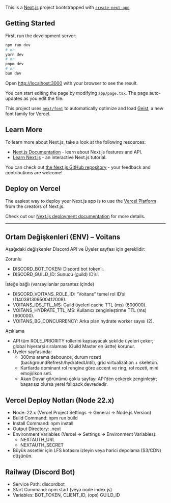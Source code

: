 This is a [Next.js](https://nextjs.org) project bootstrapped with [`create-next-app`](https://nextjs.org/docs/app/api-reference/cli/create-next-app).

## Getting Started

First, run the development server:

```bash
npm run dev
# or
yarn dev
# or
pnpm dev
# or
bun dev
```

Open [http://localhost:3000](http://localhost:3000) with your browser to see the result.

You can start editing the page by modifying `app/page.tsx`. The page auto-updates as you edit the file.

This project uses [`next/font`](https://nextjs.org/docs/app/building-your-application/optimizing/fonts) to automatically optimize and load [Geist](https://vercel.com/font), a new font family for Vercel.

## Learn More

To learn more about Next.js, take a look at the following resources:

- [Next.js Documentation](https://nextjs.org/docs) - learn about Next.js features and API.
- [Learn Next.js](https://nextjs.org/learn) - an interactive Next.js tutorial.

You can check out [the Next.js GitHub repository](https://github.com/vercel/next.js) - your feedback and contributions are welcome!

## Deploy on Vercel

The easiest way to deploy your Next.js app is to use the [Vercel Platform](https://vercel.com/new?utm_medium=default-template&filter=next.js&utm_source=create-next-app&utm_campaign=create-next-app-readme) from the creators of Next.js.

Check out our [Next.js deployment documentation](https://nextjs.org/docs/app/building-your-application/deploying) for more details.

---

## Ortam Değişkenleri (ENV) – Voitans

Aşağıdaki değişkenler Discord API ve Üyeler sayfası için gereklidir:

Zorunlu
- DISCORD_BOT_TOKEN: Discord bot token’ı.
- DISCORD_GUILD_ID: Sunucu (guild) ID’si.

İsteğe bağlı (varsayılanlar parantez içinde)
- DISCORD_VOITANS_ROLE_ID: “Voitans” temel rol ID’si (1140381309500412008).
- VOITANS_IDS_TTL_MS: Guild üyeleri cache TTL (ms) (600000).
- VOITANS_HYDRATE_TTL_MS: Kullanıcı zenginleştirme TTL (ms) (600000).
- VOITANS_BG_CONCURRENCY: Arka plan hydrate worker sayısı (2).

Açıklama
- API tüm ROLE_PRIORITY rollerini kapsayacak şekilde üyeleri çeker; global hiyerarşi sıralaması (Guild Master en üstte) korunur.
- Üyeler sayfasında:
  - 300ms arama debounce, durum rozeti (backgroundRefresh/hydratedUntil), grid virtualization + skeleton.
  - Kartlarda dominant rol rengine göre accent ve ring, rol rozeti, mini emoji/ikon seti.
  - Akan Duvar görünümü çoklu sayfayı API’den çekerek zenginleşir; başarısız olursa yerel fallback devrededir.
## Vercel Deploy Notları (Node 22.x)
- Node: 22.x (Vercel Project Settings → General → Node.js Version)
- Build Command: npm run build
- Install Command: npm install
- Output Directory: .next
- Environment Variables (Vercel → Settings → Environment Variables):
  - NEXTAUTH_URL
  - NEXTAUTH_SECRET
- Büyük assetler için LFS kotasını izleyin veya harici depolama (S3/CDN) düşünün.

## Railway (Discord Bot)
- Service Path: discordbot
- Start Command: npm start (veya node index.js)
- Variables: BOT_TOKEN, CLIENT_ID, (ops) GUILD_ID
